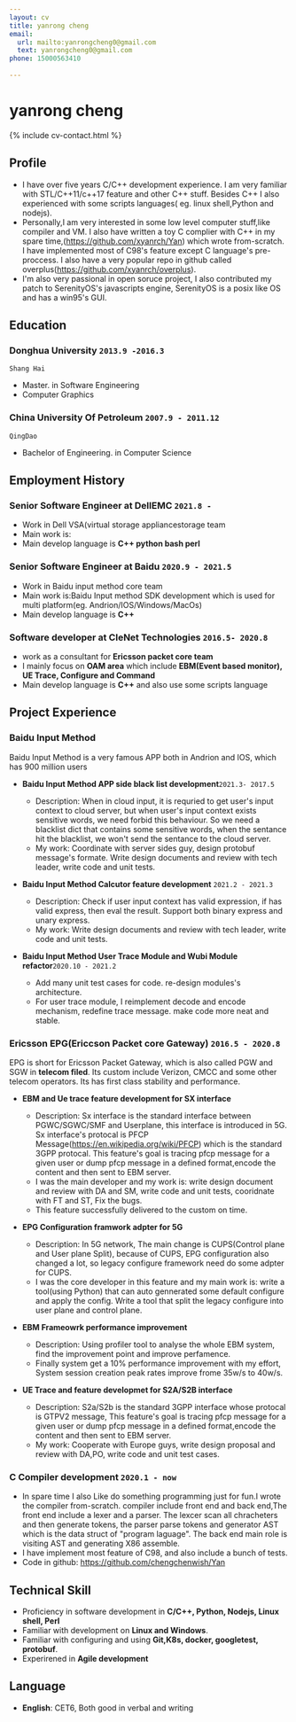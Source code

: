 ```yaml
---
layout: cv
title: yanrong cheng
email:
  url: mailto:yanrongcheng0@gmail.com
  text: yanrongcheng0@gmail.com
phone: 15000563410
  
---
```

# yanrong cheng
<!--
include contact information from the front matter
Supported arguments:
    - homepage: url, text
    - phone
    - email
-->
{% include cv-contact.html %}


## Profile
- I have over five years C/C++ development experience. I am very familiar with STL/C++11/c++17 feature and other C++ stuff. Besides C++ I also experienced with some scripts languages( eg. linux shell,Python and nodejs).
- Personally,I am very interested in some low level computer stuff,like compiler and VM. I also have written a toy C complier with C++ in my spare time,(https://github.com/xyanrch/Yan) which wrote from-scratch. I have implemented most of C98's feature except C language's pre-proccess. I also have a very popular repo in github called overplus(https://github.com/xyanrch/overplus).
- I'm also very passional in open soruce project, I also contributed my patch to SerenityOS's javascripts engine, SerenityOS is a posix like OS and has a win95's GUI.

## Education

### **Donghua University** `2013.9 -2016.3`

```
Shang Hai
```

- Master. in Software Engineering
- Computer Graphics

### **China University Of Petroleum** `2007.9 - 2011.12`

```
QingDao
```

- Bachelor of Engineering. in Computer Science

## Employment History
### **Senior Software Engineer at DellEMC**  `2021.8 - `
- Work in Dell VSA(virtual storage appliancestorage team
- Main work is:
- Main develop language is **C++ python bash perl**

### **Senior Software Engineer at Baidu**  `2020.9 - 2021.5`
- Work in Baidu input method core team
- Main work is:Baidu Input method SDK development which is used for multi platform(eg. Andrion/IOS/Windows/MacOs)
- Main develop language is **C++**

### **Software developer at CleNet Technologies** `2016.5- 2020.8`
- work as a consultant for **Ericsson packet core team**
- I mainly focus on **OAM area** which include **EBM(Event based monitor), UE Trace, Configure and Command** 
- Main develop language is **C++** and also use some scripts language 

## Project Experience
### **Baidu Input Method**
   Baidu Input Method is a very famous APP both in Andrion and IOS, which has 900 million users 
- **Baidu Input Method APP side black list development**`2021.3- 2017.5`
   - Description: When in cloud input, it is requried to get user's input context to cloud server, but when user's input context exists sensitive words, we need    forbid this behaviour. So we need a blacklist dict that contains some sensitive words, when the sentance hit the blacklist, we won't send the sentance to the  cloud server. 
  - My work: Coordinate with server sides guy, design protobuf message's formate. Write design documents and review with tech leader, write code and unit tests.
- **Baidu Input Method Calcutor feature development** `2021.2 - 2021.3`
  - Description: Check if user input context has valid expression, if has valid express, then eval the result. Support both binary express and unary express.
  - My work: Write design documents and review with tech leader, write code and unit tests.
  
- **Baidu Input Method User Trace Module and Wubi Module refactor**`2020.10 - 2021.2`
   - Add many unit test cases for code. re-design modules's architecture. 
   - For user trace module, I reimplement decode and encode mechanism, redefine trace message. make code more neat and stable.

### **Ericsson EPG(Ericcson Packet core Gateway)** `2016.5 - 2020.8`
  EPG is short for Ericsson Packet Gateway, which is also called PGW and SGW in **telecom filed**. Its custom include Verizon, CMCC and some other telecom operators. Its has first class stability and performance.
- **EBM and Ue trace feature development for SX interface** 
  - Description: Sx interface is the standard interface between PGWC/SGWC/SMF and Userplane, this interface is introduced in 5G. Sx interface's protocal is PFCP Message(https://en.wikipedia.org/wiki/PFCP) which is the standard 3GPP protocal. This feature's goal is tracing pfcp message for a given user or dump pfcp message in a defined format,encode the content and then sent to EBM server.
  - I was the main developer and my work is: write design document and review with DA and SM, write code and unit tests, cooridnate with FT and ST, Fix the bugs.
  - This feature  successfully delivered to the custom on time.
- **EPG Configuration framwork adpter for 5G**
  - Description: In 5G network, The main change is CUPS(Control plane and User plane Split), because of CUPS, EPG configuration also changed a lot, so legacy configure framework need do some adpter for CUPS.
  - I was the core developer in this feature and my main work is: write a tool(using Python) that can auto gennerated some default configure and apply the config.
   Write a tool that split the legacy configure into user plane and control plane.

- **EBM Frameowrk performance improvement**
    - Description: Using profiler tool to analyse the whole EBM system, find the improvement point and improve perfamence.
    - Finally system get a 10% performance improvement with my effort, System session creation peak rates improve frome 35w/s to 40w/s.
    
- **UE Trace and feature developmet for S2A/S2B interface**
    - Description: S2a/S2b is the standard 3GPP interface whose protocal is GTPV2 message,  This feature's goal is tracing pfcp message for a given user or dump pfcp message in a defined format,encode the content and then sent to EBM server.
    - My work: Cooperate with Europe guys, write design proposal and review with DA,PO, write code and unit test cases.


### **C Compiler development**  `2020.1 - now`
  - In spare time I also Like do something programming just for fun.I wrote the compiler from-scratch.
   compiler include front end and back end,The front end include a lexer  and a parser. The lexcer scan all chracheters and then generate tokens, the parser parse 
   tokens and generator AST which is the data struct of "program laguage". The back end main role is visiting AST and generating X86 assemble.  
  - I have implement most feature of C98, and also include a bunch of tests.
  - Code in github: https://github.com/chengchenwish/Yan   
  

## Technical Skill
- Proficiency in software development in **C/C++, Python, Nodejs, Linux shell, Perl**
- Familiar with development on **Linux and Windows**.
- Familiar with configuring and using **Git,K8s, docker, googletest, protobuf**.
- Experirened in **Agile development**


## Language
- **English**: CET6, Both good in verbal and writing


<!-- ### Footer

Last updated: May 2013 -->
